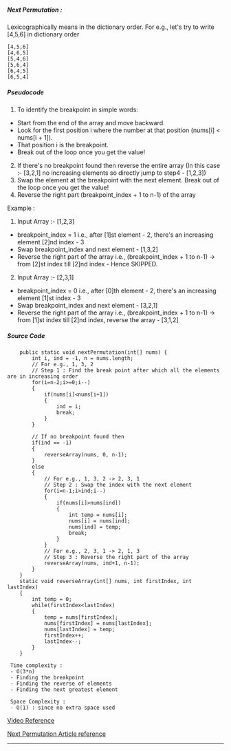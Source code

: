 ##### Next Permutation :

Lexicographically means in the dictionary order. For e.g., let's try to write [4,5,6] in dictionary order
```
[4,5,6]
[4,6,5]
[5,4,6]
[5,6,4]
[6,4,5]
[6,5,4]
```
##### Pseudocode
1) To identify the breakpoint in simple words:
* Start from the end of the array and move backward.
* Look for the first position i where the number at that position (nums[i] < nums[i + 1]).
* That position i is the breakpoint. 
* Break out of the loop once you get the value!
2) If there's no breakpoint found then reverse the entire array (In this case :- [3,2,1] no increasing elements so directly jump to step4 - [1,2,3])
3) Swap the element at the breakpoint with the next element. Break out of the loop once you get the value!
4) Reverse the right part (breakpoint_index + 1 to n-1) of the array  

Example :
1) Input Array :- [1,2,3]
* breakpoint_index = 1 i.e., after [1]st element - 2, there's an increasing element [2]nd index - 3
* Swap breakpoint_index and next element - [1,3,2]
* Reverse the right part of the array i.e., (breakpoint_index + 1 to n-1) -> from [2]st index till [2]nd index - Hence SKIPPED.

2) Input Array :- [2,3,1]
* breakpoint_index = 0 i.e., after [0]th element - 2, there's an increasing element [1]st index - 3
* Swap breakpoint_index and next element - [3,2,1]
* Reverse the right part of the array i.e., (breakpoint_index + 1 to n-1) -> from [1]st index till [2]nd index, reverse the array - [3,1,2]

##### Source Code

```
    public static void nextPermutation(int[] nums) {
        int i, ind = -1, n = nums.length;
        // For e.g., 1, 3, 2
        // Step 1 : Find the break point after which all the elements are in increasing order
        for(i=n-2;i>=0;i--)
        {
            if(nums[i]<nums[i+1])
            {
                ind = i;
                break;
            }
        }

        // If no breakpoint found then
        if(ind == -1)
        {
            reverseArray(nums, 0, n-1);
        }
        else
        {
            // For e.g., 1, 3, 2 -> 2, 3, 1
            // Step 2 : Swap the index with the next element
            for(i=n-1;i>ind;i--)
            {
                if(nums[i]>nums[ind])
                {
                    int temp = nums[i];
                    nums[i] = nums[ind];
                    nums[ind] = temp;
                    break;
                }
            }
            // For e.g., 2, 3, 1 -> 2, 1, 3
            // Step 3 : Reverse the right part of the array
            reverseArray(nums, ind+1, n-1);
        }
    }
    static void reverseArray(int[] nums, int firstIndex, int lastIndex)
    {
        int temp = 0;
        while(firstIndex<lastIndex)
        {
            temp = nums[firstIndex];
            nums[firstIndex] = nums[lastIndex];
            nums[lastIndex] = temp;
            firstIndex++;
            lastIndex--;
        }
    }
```

``` 
 Time complexity :
 - O(3*n) 
 - Finding the breakpoint
 - Finding the reverse of elements
 - Finding the next greatest element  

 Space Complexity :
 - O(1) : since no extra space used
```

[Video Reference](https://www.youtube.com/watch?v=JDOXKqF60RQ)

[Next Permutation Article reference ](https://takeuforward.org/data-structure/next_permutation-find-next-lexicographically-greater-permutation/)

____